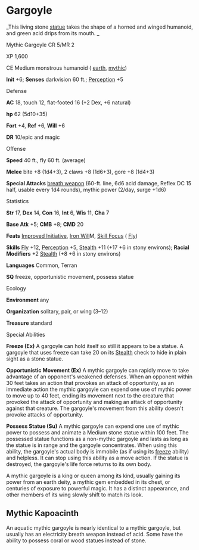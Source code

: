 # Gargoyle

_This living stone [statue](spells/statue.md#_statue) takes the shape of a horned and winged humanoid, and green acid drips from its mouth. _

Mythic Gargoyle CR 5/MR 2

XP 1,600

CE Medium monstrous humanoid ( [earth](monsters/creatureTypes.md#_earth-subtype), [mythic](mythicAdventures/mythicMonsters.md#_mythic-subtype))

**Init** +6; **Senses** darkvision 60 ft.; [Perception](skills/perception.md#_perception) +5

Defense

**AC** 18, touch 12, flat-footed 16 (+2 Dex, +6 natural)

**hp** 62 (5d10+35)

**Fort** +4, **Ref** +6, **Will** +6

**DR** 10/epic and magic

Offense

**Speed** 40 ft., fly 60 ft. (average)

**Melee** bite +8 (1d4+3), 2 claws +8 (1d6+3), gore +8 (1d4+3)

**Special Attacks** [breath weapon](monsters/universalMonsterRules.md#_breath-weapon) (60-ft. line, 6d6 acid damage, Reflex DC 15 half, usable every 1d4 rounds), mythic power (2/day, surge +1d6)

Statistics

**Str** 17, **Dex** 14, **Con** 16, **Int** 6, **Wis** 11, **Cha** 7

**Base Atk** +5; **CMB** +8; **CMD** 20

**Feats** [Improved Initiative](feats.md#_improved-initiative), [Iron Will](mythicAdventures/mythicFeats.md#_iron-will-mythic)M, [Skill Focus](feats.md#_skill-focus) ( [Fly](skills/fly.md#_fly))

**Skills** [Fly](skills/fly.md#_fly) +12, [Perception](skills/perception.md#_perception) +5, [Stealth](skills/stealth.md#_stealth) +11 (+17 +6 in stony environs); **Racial Modifiers** +2 [Stealth](skills/stealth.md#_stealth) (+8 +6 in stony environs)

**Languages** Common, Terran

**SQ** freeze, opportunistic movement, possess statue

Ecology

**Environment** any

**Organization** solitary, pair, or wing (3–12)

**Treasure** standard

Special Abilities

**Freeze (Ex)** A gargoyle can hold itself so still it appears to be a statue. A gargoyle that uses freeze can take 20 on its [Stealth](skills/stealth.md#_stealth) check to hide in plain sight as a stone statue.

**Opportunistic Movement (Ex)** A mythic gargoyle can rapidly move to take advantage of an opponent's weakened defenses. When an opponent within 30 feet takes an action that provokes an attack of opportunity, as an immediate action the mythic gargoyle can expend one use of mythic power to move up to 40 feet, ending its movement next to the creature that provoked the attack of opportunity and making an attack of opportunity against that creature. The gargoyle's movement from this ability doesn't provoke attacks of opportunity.

**Possess Statue (Su)** A mythic gargoyle can expend one use of mythic power to possess and animate a Medium stone statue within 100 feet. The possessed statue functions as a non-mythic gargoyle and lasts as long as the statue is in range and the gargoyle concentrates. When using this ability, the gargoyle's actual body is immobile (as if using its [freeze](monsters/universalMonsterRules.md#_freeze) ability) and helpless. It can stop using this ability as a move action. If the statue is destroyed, the gargoyle's life force returns to its own body.

A mythic gargoyle is a king or queen among its kind, usually gaining its power from an earth deity, a mythic gem embedded in its chest, or centuries of exposure to powerful magic. It has a distinct appearance, and other members of its wing slowly shift to match its look.

## Mythic Kapoacinth

An aquatic mythic gargoyle is nearly identical to a mythic gargoyle, but usually has an electricity breath weapon instead of acid. Some have the ability to possess coral or wood statues instead of stone.

